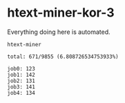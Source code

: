 # htext-miner-kor-3

Everything doing here is automated.

```
htext-miner

total: 671/9855 (6.808726534753933%)

job0: 123
job1: 142
job2: 131
job3: 141
job4: 134
```